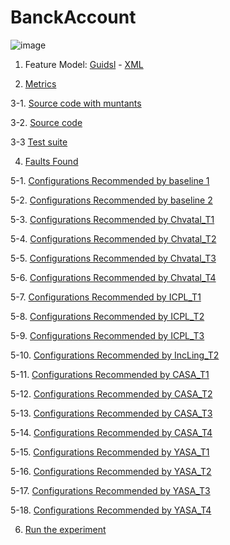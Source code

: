 # BanckAccount

![image](https://raw.githubusercontent.com/fischerJF/Community-wide-Dataset-of-Configurable-Systems/master/featureModel/bankaccount.JPG)

1. Feature Model: [Guidsl](https://github.com/fischerJF/Community-wide-Dataset-of-Configurable-Systems/blob/master/workspace_IncLing/bankaccount_1/modified-model.m) - [XML](https://github.com/fischerJF/Community-wide-Dataset-of-Configurable-Systems/blob/master/workspace_IncLing/bankaccount_1/model.xml)

2. [Metrics](https://github.com/fischerJF/Community-wide-Dataset-of-Configurable-Systems/blob/master/metrics/banckaccount.csv)
  
3-1. [Source code with muntants](https://github.com/fischerJF/Community-wide-Dataset-of-Configurable-Systems/tree/master/dataset_with_mutant/bankaccount)

3-2. [Source code](https://github.com/fischerJF/Community-wide-Dataset-of-Configurable-Systems/tree/master/workspace_IncLing/bankaccount)

3-3 [Test suite](https://github.com/fischerJF/Community-wide-Dataset-of-Configurable-Systems/tree/master/workspace_IncLing/bankaccount_1/src/testset)

4. [Faults Found](https://github.com/fischerJF/Community-wide-Dataset-of-Configurable-Systems/tree/master/failuresFound)

5-1. [Configurations Recommended by baseline 1](https://github.com/fischerJF/Community-wide-Dataset-of-Configurable-Systems/blob/master/Tools/All_valid_conf/BankAccount)

5-2. [Configurations Recommended by baseline 2](https://github.com/fischerJF/Community-wide-Dataset-of-Configurable-Systems/blob/master/Tools/RANDOM/BankAccount)

5-3. [Configurations Recommended by Chvatal_T1](https://github.com/fischerJF/Community-wide-Dataset-of-Configurable-Systems/blob/master/Tools/Chvatal_T1/BankAccount)

5-4. [Configurations Recommended by Chvatal_T2](https://github.com/fischerJF/Community-wide-Dataset-of-Configurable-Systems/blob/master/Tools/Chvatal/BankAccount)

5-5. [Configurations Recommended by Chvatal_T3](https://github.com/fischerJF/Community-wide-Dataset-of-Configurable-Systems/blob/master/Tools/Chvatal_T3/BankAccount)

5-6. [Configurations Recommended by Chvatal_T4](https://github.com/fischerJF/Community-wide-Dataset-of-Configurable-Systems/blob/master/Tools/Chvatal_T4/BankAccount)

5-7. [Configurations Recommended by ICPL_T1](https://github.com/fischerJF/Community-wide-Dataset-of-Configurable-Systems/blob/master/Tools/ICPL_T1/BankAccount)

5-8. [Configurations Recommended by ICPL_T2](https://github.com/fischerJF/Community-wide-Dataset-of-Configurable-Systems/blob/master/Tools/ICPL/BankAccount)

5-9. [Configurations Recommended by ICPL_T3](https://github.com/fischerJF/Community-wide-Dataset-of-Configurable-Systems/blob/master/Tools/ICPL_T3/BankAccount)

5-10. [Configurations Recommended by IncLing_T2](https://github.com/fischerJF/Community-wide-Dataset-of-Configurable-Systems/blob/master/Tools/IncLing/BankAccount)

5-11. [Configurations Recommended by CASA_T1](https://github.com/fischerJF/Community-wide-Dataset-of-Configurable-Systems/blob/master/Tools/CASA_T1/BankAccount_1)

5-12. [Configurations Recommended by CASA_T2](https://github.com/fischerJF/Community-wide-Dataset-of-Configurable-Systems/blob/master/Tools/CASA_T2/BankAccount_1/)

5-13. [Configurations Recommended by CASA_T3](https://github.com/fischerJF/Community-wide-Dataset-of-Configurable-Systems/blob/master/Tools/CASA_T3/BankAccount_1/)

5-14. [Configurations Recommended by CASA_T4](https://github.com/fischerJF/Community-wide-Dataset-of-Configurable-Systems/blob/master/Tools/CASA_T4/BankAccount_1/)

5-15. [Configurations Recommended by YASA_T1](https://github.com/fischerJF/Community-wide-Dataset-of-Configurable-Systems/blob/master/Tools/YASA_T1/BankAccount_1/)

5-16. [Configurations Recommended by YASA_T2](https://github.com/fischerJF/Community-wide-Dataset-of-Configurable-Systems/blob/master/Tools/YASA_T2/BankAccount_1/)

5-17. [Configurations Recommended by YASA_T3](https://github.com/fischerJF/Community-wide-Dataset-of-Configurable-Systems/blob/master/Tools/YASA_T3/BankAccount_1/)

5-18. [Configurations Recommended by YASA_T4](https://github.com/fischerJF/Community-wide-Dataset-of-Configurable-Systems/blob/master/Tools/YASA_T4/BankAccount_1/)

6. [Run the experiment](https://github.com/fischerJF/Community-wide-Dataset-of-Configurable-Systems/blob/master/workspace_IncLing/bankaccount_1/src/experiment/Sampling.java)
